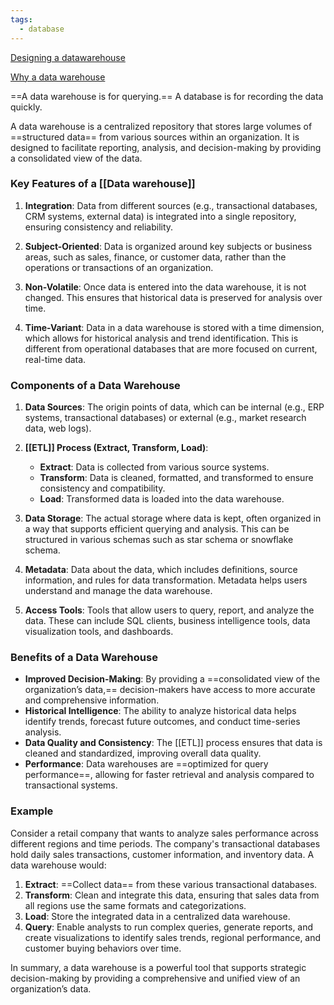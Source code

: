 ```yaml
---
tags:
  - database
---
```



[Designing a datawarehouse](https://www.youtube.com/watch?v=patBYUGwsHE)

[Why a data warehouse](https://www.youtube.com/watch?v=jmwGNhUXn_o)

==A data warehouse is for querying.==
A database is for recording the data quickly.


A data warehouse is a centralized repository that stores large volumes of ==structured data== from various sources within an organization. It is designed to facilitate reporting, analysis, and decision-making by providing a consolidated view of the data.

### Key Features of a [[Data warehouse]]

1. **Integration**: Data from different sources (e.g., transactional databases, CRM systems, external data) is integrated into a single repository, ensuring consistency and reliability.

2. **Subject-Oriented**: Data is organized around key subjects or business areas, such as sales, finance, or customer data, rather than the operations or transactions of an organization.

3. **Non-Volatile**: Once data is entered into the data warehouse, it is not changed. This ensures that historical data is preserved for analysis over time.

4. **Time-Variant**: Data in a data warehouse is stored with a time dimension, which allows for historical analysis and trend identification. This is different from operational databases that are more focused on current, real-time data.

### Components of a Data Warehouse

1. **Data Sources**: The origin points of data, which can be internal (e.g., ERP systems, transactional databases) or external (e.g., market research data, web logs).

2. **[[ETL]] Process (Extract, Transform, Load)**:
   - **Extract**: Data is collected from various source systems.
   - **Transform**: Data is cleaned, formatted, and transformed to ensure consistency and compatibility.
   - **Load**: Transformed data is loaded into the data warehouse.

3. **Data Storage**: The actual storage where data is kept, often organized in a way that supports efficient querying and analysis. This can be structured in various schemas such as star schema or snowflake schema.

4. **Metadata**: Data about the data, which includes definitions, source information, and rules for data transformation. Metadata helps users understand and manage the data warehouse.

5. **Access Tools**: Tools that allow users to query, report, and analyze the data. These can include SQL clients, business intelligence tools, data visualization tools, and dashboards.

### Benefits of a Data Warehouse

- **Improved Decision-Making**: By providing a ==consolidated view of the organization’s data,== decision-makers have access to more accurate and comprehensive information.
- **Historical Intelligence**: The ability to analyze historical data helps identify trends, forecast future outcomes, and conduct time-series analysis.
- **Data Quality and Consistency**: The [[ETL]] process ensures that data is cleaned and standardized, improving overall data quality.
- **Performance**: Data warehouses are ==optimized for query performance==, allowing for faster retrieval and analysis compared to transactional systems.

### Example

Consider a retail company that wants to analyze sales performance across different regions and time periods. The company's transactional databases hold daily sales transactions, customer information, and inventory data. A data warehouse would:

1. **Extract**: ==Collect data== from these various transactional databases.
2. **Transform**: Clean and integrate this data, ensuring that sales data from all regions use the same formats and categorizations.
3. **Load**: Store the integrated data in a centralized data warehouse.
4. **Query**: Enable analysts to run complex queries, generate reports, and create visualizations to identify sales trends, regional performance, and customer buying behaviors over time.

In summary, a data warehouse is a powerful tool that supports strategic decision-making by providing a comprehensive and unified view of an organization’s data.